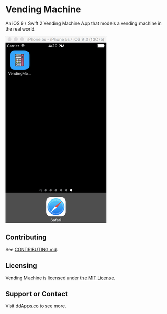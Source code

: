# Vending Machine

An iOS 9 / Swift 2 Vending Machine App that models a vending machine in the real world.

![](art/screenshot/vendingmachine01.gif?raw=true)

## Contributing

See [CONTRIBUTING.md](CONTRIBUTING.md).

## Licensing
Vending Machine is licensed under [the MIT License](LICENSE).

## Support or Contact
Visit [ddApps.co](http://ddapps.co) to see more.
